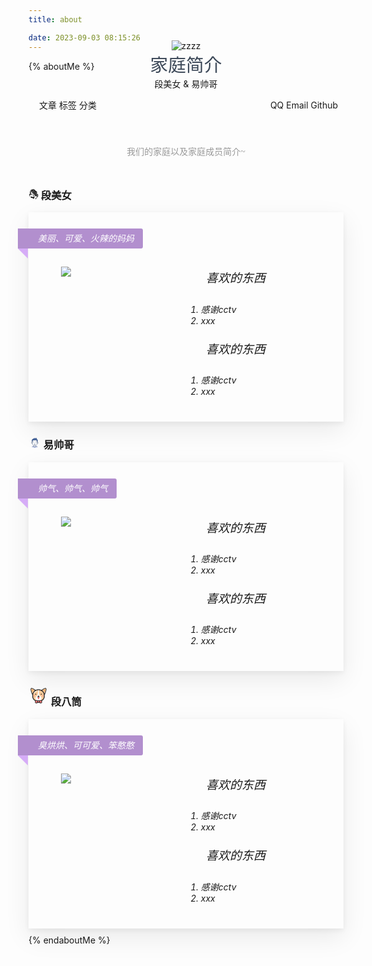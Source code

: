 ```yaml
---
title: about

date: 2023-09-03 08:15:26
---
```


{% aboutMe %}

<style>
  @media only screen and (max-width: 800px) {
    .swbk {
      padding: 26px 2px !important;
      margin: 0 !important;
    }

    .swbk ol {
      padding: 2px 10px;
    }
  }

  .swbk {
    position: relative;
    padding: 26px 20px;
    font-style: italic;
    margin: 10px 0px;
    -webkit-box-shadow: 0 14px 38px rgba(0, 0, 0, .08), 0 3px 8px rgba(0, 0, 0, .06);
    box-shadow: 0 14px 38px rgba(0, 0, 0, .08), 0 3px 8px rgba(0, 0, 0, .06);
    -webkit-transition: all .3s ease 0s, -webkit-transform .6s cubic-bezier(.6, .2, .1, 1) 0s;
    transition: all .3s ease 0s, -webkit-transform .6s cubic-bezier(.6, .2, .1, 1) 0s;
    transition: all .3s ease 0s, transform .6s cubic-bezier(.6, .2, .1, 1) 0s;
    transition: all .3s ease 0s, transform .6s cubic-bezier(.6, .2, .1, 1) 0s, -webkit-transform .6s cubic-bezier(.6, .2, .1, 1) 0s;
  }

  .swbk:hover {
    -webkit-transform: translateY(-4px);
    transform: translateY(-4px);
    -webkit-box-shadow: 0 14px 38px rgba(0, 0, 0, .14), 0 3px 8px rgba(0, 0, 0, .12);
    box-shadow: 0 14px 38px rgba(0, 0, 0, .14), 0 3px 8px rgba(0, 0, 0, .12);
  }

  .swbk:before {
    content: " “ ";
    top: 56px;
    left: -14px;
  }

  .swbk:after {
    content: " ” ";
    bottom: 8px;
    right: 5px;
  }

  .swbk:after,
  .swbk:before {
    position: absolute;
    font-style: normal;
    font-weight: 600;
    font-size: 42px;
    text-decoration: inherit;
  }

  .ziwojieshao .swbk:after,
  .ziwojieshao .swbk:before {
    display: none;
  }

  body.dark .swbk:after,
  body.dark .swbk:before {
    color: #d2c9c9;
  }

  .swbk p {
    font-size: 19px !important;
    line-height: 2.4rem;
    text-indent: 2rem;
    font-style: italic;
    font-family: 'Architects Daughter', cursive !important;
  }

  .swbk .label {
    display: inline-block;
    position: relative;
    margin-bottom: 10px;
    padding: 0 14px 0 32px;
    height: 32px;
    line-height: 32px;
    border-radius: 0 3px 3px 0;
    background-color: currentColor;
  }

  .swbk .label span {
    color: #fff;
  }

  .swbk .label:after {
    content: "";
    position: absolute;
    top: 100%;
    left: 0;
    width: 0;
    height: 0;
    background-color: transparent;
    border-style: solid;
    border-width: 0 16px 16px 0;
    border-color: transparent;
    border-right-color: currentColor;
    -webkit-filter: brightness(120%);
    filter: brightness(120%);
  }

  @media screen and (min-width: 768px) {
    .swbk .label {
      left: -37px;
    }
  }

  @media screen and (max-width: 767px) {
    .swbk .label {
      left: -18px;
    }

    .swbk p {
      padding: 2px 8px;
    }
  }

  .center-align {
    text-align: center
  }


  .introduction {
    margin: 1.5rem auto 3rem;
    max-width: 600px;
    color: #999;
    font-family: MV Boli;
  }

</style>
<main>
  <div id="aboutme">
    <div>
      <div>
        <div style="display: flex;align-items: center;text-align-last: center;">
          <div  style="flex: 0.5;">
            <span>文章</span>
            <span>标签</span>
            <span>分类</span>
          </div>
          <div  style="flex: 1;">
            <div style="position: relative;top: -64px;">
              <div class="avatar toupic" style="position: relative;">
                <img src="http://localhost:9000/medias/avatar.jpg" alt="zzzz"
                  class="circle responsive-img avatar-img">
              </div>
              <div class="author">
                <div style="margin-bottom: 0.1rem;font-size: 1.8rem;font-weight: 500;color: #3C4858;font-family: MV Boli;">家庭简介</div>
                <div class="career">段美女 & 易帅哥</div>
              </div>
            </div>
          </div>
          <div style="flex: 0.5;" >
            <div class="social-link">
              <span>QQ</span>
              <span>Email</span>
              <span>Github</span>
            </div>
          </div>
        </div>
        <div class="introduction center-align">
          我们的家庭以及家庭成员简介~
        </div>
        <div class="ziwojieshao">
          <h3><svg t="1693705693251" class="icon" viewBox="0 0 1024 1024" version="1.1" xmlns="http://www.w3.org/2000/svg" p-id="6499" width="16" height="16"><path d="M999.499 600.463c-10.071-39.555-33.716-68.565-69.593-87.543-13.819-7.309-28.281-13.393-42.275-20.381-6.521-3.255-12.655-7.292-18.902-11.08-1.354-0.82-2.438-2.087-4.338-3.756 30.46-4.156 57.04-15.37 80.773-33.438-1.602 0.749-3.21 1.482-4.801 2.249-19.645 9.466-39.423 18.609-61.241 21.952-5.367 0.823-10.856 0.827-16.247 1.525-4.921 0.638-7.405-1.684-9.318-5.907-7.098-15.667-5.835-31.521-1.229-47.395 1.797-6.19 4.256-12.199 6.624-18.208 30.09-76.343 4.62-151.398-65.712-193.656a250.238 250.238 0 0 0-54.834-24.57c-21.386-6.64-38.895-18.817-52.635-36.142-11.199-14.122-21.706-28.819-32.006-43.619-37.282-53.57-88.292-85.189-152.442-95.939C492.466 3.072 483.51 2.17 474.6 1h-38.837c-1.315 0.281-2.618 0.725-3.947 0.818-36.972 2.618-72.627 11.021-107.011 24.728-38.354 15.29-73.479 35.731-102.1 66.052-16.254 17.219-28.832 36.665-33.81 60.236-2.72 12.88-2.673 25.763 1.006 39.676 1.975-6.297 3.42-11.529 5.244-16.625 15.253-42.592 45.204-71.768 84.738-91.882 38.689-19.685 80.191-27.868 123.296-28.453 30.834-0.417 61.17 3.296 90.489 13.381 32.576 11.205 59.647 30.978 84.145 54.622 19.724 19.038 39.272 38.255 58.882 57.412 0.12 0.117-0.021 0.503-0.025 0.596-11.822-5.482-23.463-11.438-35.521-16.36-29.594-12.078-57.446-26.996-83.623-45.545-44.015-31.191-93.367-45.156-147.391-41.832-29.537 1.817-58.142 8.573-86.773 15.654-15.555 3.848-27.805 13.047-41.616 20.583 1.342 2.674 2.372 4.98 3.618 7.164 8.757 15.36 21.591 26.707 36.393 35.83 38.938 24 82.134 35.118 127.009 39.996 28.417 3.091 57.092 3.728 85.557 6.469 37.527 3.615 74.525 10.328 110.063 23.448 23.514 8.683 45.568 19.952 63.041 38.536 3.849 4.094 7.139 8.712 10.688 13.09-8.253-3.287-15.666-7.411-23.401-10.787-35.097-15.319-72.338-22.602-109.859-28.617-29.407-4.715-58.962-8.532-88.312-13.558-27.489-4.707-54.739-10.785-82.195-15.688-23.292-4.162-46.671-7.77-69.098-15.677-32.309-11.392-56.681-31.279-68.878-64.238-0.197-0.534-0.755-0.933-1.358-1.648-4.565 6.375-8.593 12.725-13.373 18.449-4.092 4.902-4.839 10.037-4.176 16.093 2.698 24.595 15.333 43.645 33.029 59.867 19.332 17.721 41.896 30.272 65.996 40.12 38.107 15.568 77.403 25.919 118.917 26.283 18.732 0.166 37.471 0.453 56.19 1.147 30.336 1.124 60.473 3.979 89.857 12.234 53.625 15.066 91.428 47.364 108.269 101.358 6.162 19.762 10.096 40.23 14.766 60.441 3.59 15.542 5.06 31.612 12.615 46.102 12.611 24.182 31.74 41.878 54.863 55.618 5.906 3.509 12.093 6.543 19.139 10.326-22.872-4.688-41.595-14.509-56.838-30.919-16.32-17.569-26.976-38.335-34.699-60.729-7.765-22.51-14.22-45.511-22.853-67.673-20.136-51.684-55.965-86.11-111.482-97.916-27.759-5.903-55.949-7.588-84.144-9.612-28.34-2.035-56.896-3.012-84.901-7.382-81.432-12.709-144.474-54.503-189.046-123.958-0.552-0.86-1.257-1.623-2.641-3.387 0.39 2.575 0.524 3.91 0.801 5.214 4.207 19.892 14.229 36.786 27.704 51.583 31.963 35.101 70.979 58.933 116.638 72.013 38.103 10.916 77.203 14.353 116.55 16.331 30.946 1.556 61.841 3.494 92.442 9.042 47.35 8.587 83.289 32.89 106.521 75.357 0.668 1.222 1.155 2.542 1.729 3.816-1.191-0.334-1.717-0.99-2.196-1.677-21.941-31.379-51.299-52.377-88.377-61.971-33.733-8.728-68.359-9.578-102.943-10.051-25.535-0.349-51.091 0.276-76.605-0.556-18.778-0.612-37.636-3.358-54.242-12.729-22.804-12.869-45.626-25.947-67.116-40.843-33.976-23.553-60.097-54.126-75.318-93.174-0.208-0.534-0.671-0.969-1.689-2.393-0.434 9.76-2.008 18.547-0.968 27.013 2.662 21.663 12.7 40.429 25.709 57.613 22.891 30.234 52.991 51.628 85.943 69.458 2.688 1.454 5.661 2.622 7.922 4.591 19.204 16.73 41.407 28.54 64.064 39.688 4.377 2.152 8.963 4.602 12.281 8.042 8.829 9.151 18.398 18.028 25.214 28.6 25.551 39.639 34.527 82.982 27.049 129.845-3.216 20.148-5.35 40.549-2.73 61.057 3.193 25.015 13.828 45.443 36.429 58.232 3.305 1.871 4.357 3.542 3.974 7.448-2.842 28.968 3.314 55.312 24.297 76.683 23.447 23.883 52.231 36.143 85.581 36.335 43.8 0.251 71.032-26.907 70.503-69.157-0.248-19.712-21.455-39.531-41.113-38.42-10.48 0.593-17.022 8.567-14.846 18.448 0.528-1.074 0.943-1.956 1.392-2.822 1.908-3.685 3.897-7.699 8.738-7.483 4.946 0.221 7.177 4.277 8.693 8.322 2.973 7.924 3.404 16.089 0 23.94-8.791 20.276-25.42 30.037-46.434 32.896-20.611 2.804-34.981-7.219-45.308-24.089-9.403-15.36-11.581-32.462-11.629-50.076-0.015-4.184 1.02-6.179 5.492-7.287 11.825-2.934 22.396-8.689 32.038-16.159-11.68 5.098-23.487 9.441-37.712 9.946 2.902-14.76 4.771-28.97 8.583-42.634 7.086-25.379 15.644-50.345 22.985-75.656 14.718-50.725 5.931-95.977-32.413-133.957-3.119-3.089-6.411-6.005-9.624-9.002 1.553-0.301 2.846-0.109 3.971 0.432 12.101 5.819 24.258 11.542 36.186 17.701 1.999 1.033 3.819 3.85 4.305 6.142 3.104 14.644 5.569 29.426 8.69 44.067 8.72 40.924 20.797 80.718 40.732 117.775 17.617 32.749 38.474 62.86 70.681 83.076 17.14 10.758 34.547 21.18 52.402 30.682 24.182 12.864 49.23 24.109 73.315 37.14 25.926 14.024 38.556 41.651 34.087 70.749-4.323 28.153-17.974 51.457-38.758 70.136-32.674 29.362-66.165 57.818-99.478 86.463-3.142 2.701-3.694 5.037-2.723 8.729 4.719 17.949 16.043 30.183 32.787 37.337 6.632 2.833 13.858 4.274 20.813 6.35h21.462c10.918-3.073 21.873-6.025 32.733-9.293 3.342-1.005 6.424-2.875 10.512-4.759-4.336-1.605-7.823-2.767-11.208-4.172-20.008-8.307-26.57-22.734-19.342-43.162 6.118-17.301 17.314-31.474 28.657-45.555 11.518-14.297 23.095-28.565 34.078-43.272 4.743-6.353 8.311-13.646 11.902-20.769 1.628-3.226 3.356-4.221 6.939-4.18 35.623 0.411 65.39-12.325 88.318-40.008 12.079-14.583 16.558-32.351 19.51-50.305 1.881-11.438 1.093-23.312 1.632-34.982 0.071-1.554 0.516-3.393 1.457-4.559 15.503-19.215 24.193-41.188 26.954-65.62 0.131-1.158 0.575-2.281 0.874-3.42v-24.527c-1.476-7.986-2.499-16.096-4.5-23.953zM516.648 505.91c0.432 20.613-2.254 40.794-7.44 60.615-8.255 31.566-17.017 63-25.656 94.824-8.27-3.22-14.857-9.374-19.246-18.002-5.873-11.547-8.33-24.038-10.181-36.713-3.313-22.681-1.136-45.058 2.394-67.569 4.383-27.937 4.788-55.957-3.106-83.558-5.406-18.898-15.033-35.293-28.945-49.175a272.274 272.274 0 0 1-3.564-3.646c-0.111-0.117-0.15-0.302-0.716-1.484 23.586 11.201 46.05 22.078 65.273 38.536 20.332 17.41 30.627 39.351 31.187 66.172z m152.773-299.496c-0.879-0.791-1.771-1.569-2.084-3.28 11.141 5.92 23.008 10.798 33.294 17.95 37.311 25.942 65.145 59.982 83.235 101.755 5.056 11.671 7.398 23.977 6.91 36.81-0.988 26.012-1.779 52.029-2.69 79.194-10.69-10.118-18.573-21.298-22.091-34.532-4.35-16.371-7.606-33.103-10.206-49.853-3.83-24.673-7.976-49.232-21.871-70.573-18.435-28.315-39.278-54.746-64.497-77.471z m-91.562 248.968c-0.729-4.682-1.444-9.366-2.37-15.378 2.461 1.999 4.004 3.188 5.476 4.456 26.38 22.722 43.271 51.668 55.21 83.916 12.391 33.471 28.601 64.757 53.744 90.635 6.973 7.177 14.721 13.602 21.33 19.654-69.29-42.157-120.255-98.932-133.39-183.283z m127.036 70.465c-7.876-22.937-13.797-46.543-20.604-69.847l1.521-0.765c4.568 13.332 8.733 26.818 13.825 39.945 4.48 11.55 9.379 23.024 15.174 33.962 16.781 31.684 42.297 52.039 77.887 59.735a784.594 784.594 0 0 1 63.146 16.44c16.526 5.048 31.356 13.833 44.52 26.714-10.317-2.341-19.686-4.923-29.219-6.532-19.124-3.227-38.459-5.298-57.494-8.953-52.842-10.144-90.924-38.77-108.756-90.699z m190.22 89.183c8.537 6.115 14.839 13.563 19.252 22.555l-19.252-22.555z m-31.451 225.682c0.621-2.057 1.086-3.765 1.649-5.438 12.51-37.029 6.518-71.804-13.086-104.764-6.596-11.094-16.445-19.101-27.541-25.32-20.772-11.646-41.854-22.733-62.661-34.319-10.827-6.028-21.339-12.621-31.992-18.959 0.276-0.385 0.557-0.769 0.835-1.149 21.126 11.831 43.939 18.931 67.322 24.4 16.888 3.95 33.895 7.419 50.677 11.763 20.888 5.406 40.197 13.907 54.536 31.042 6.973 8.331 12.203 17.558 15.506 27.917 0.924 2.892 0.481 4.664-2.454 6.083-7.933 3.827-15.734 7.923-23.389 12.646 9.203-2.55 18.404-5.1 27.602-7.647 7.516 32.185-21.183 74.739-57.004 83.745zM971.35 696.928c-0.497 1.002-1.118 1.944-1.279 2.225-7.175-11.185-13.965-22.708-21.739-33.523-4.413-6.141-10.495-11.073-15.701-16.662-1.177-1.265-2.525-2.952-2.64-4.527-2.227-30.991-18.956-53.225-42.846-71.063-20.679-15.442-43.887-26.116-68.279-33.942-16.304-5.229-28.852-14.867-39.308-27.897-16.12-20.088-27.618-42.863-38.186-66.144-3.628-7.99-6.561-16.294-9.81-24.455l1.108-0.564c0.598 0.652 1.282 1.244 1.782 1.964 13.531 19.5 31.229 33.955 52.724 43.929 1.9 0.884 4.222 2.76 4.675 4.59 9.095 36.658 32.76 61.566 65.126 78.388 15.275 7.939 32.167 12.791 48.39 18.877 9.388 3.522 19.037 6.373 28.331 10.12 27.369 11.032 41.478 32.626 46.62 60.664 3.716 20.237 0.138 39.624-8.968 58.02zM113.602 511.08c10.972-3.646 22.157-6.677 33.033-10.583 19.591-7.034 30.777-21.645 35.791-41.407 2.816-11.1 2.464-22.263 0.375-33.426-3.836-20.496-12.246-39.329-22.262-57.321-17.116-30.744-18.572-62.69-9.55-95.873 5.933-21.817 15.895-41.935 25.918-62.04 1.783-3.575 3.154-7.354 4.715-11.04-1.29-0.078-1.85 0.234-2.199 0.703-14.927 19.957-28.417 40.759-37.386 64.183-8.562 22.361-11.999 45.297-7.735 69.116 3.284 18.338 11.382 34.781 19.42 51.346 5.543 11.424 11.563 23.023 14.471 35.234 6.403 26.9-3.119 46.952-27.029 58.364-7.198 3.435-14.728 6.181-22.145 9.147-10.093 4.035-20.515 7.378-30.264 12.114-12.271 5.959-19.978 16.113-22.979 29.608-0.172 0.773-0.659 1.476-1 2.213v22.484c1.417 6.608 2.833 13.217 4.248 19.826 1.054-2.014 0.979-3.873 1.065-5.727 0.583-12.588 3.014-24.563 10.423-35.214 8.17-11.74 20.17-17.413 33.09-21.707z" p-id="6500"></path><path d="M618.865 847.936c-5.347-4.947-10.688-10.238-16.921-13.841-70.619-40.819-144.394-48.26-221.253-19.881-4.012 1.481-7.06 1.465-10.358-1.036-5.696-4.319-11.474-8.528-17.216-12.785-22.413-16.619-44.662-33.471-67.351-49.707-6.126-4.384-13.461-7.197-20.476-10.181-4.824-2.051-8.805-0.609-12.467 3.785-21.547 25.869-28.423 54.52-18.895 87.269 4.352 14.954 7.395 30.372 9.82 45.77 1.151 7.314-0.538 15.078-0.954 22.891 3.358-0.835 6.758-1.911 10.242-2.504 7.481-1.271 15.118-3.753 22.489-3.174 41.816 3.279 83.08 10.091 123.278 22.383 34.231 10.468 67.032 24.184 94.851 47.286 11.665 9.688 21.774 21.252 32.567 31.937 5.229-6.884 11.116-14.771 17.151-22.546 19.726-25.411 39.818-50.547 59.103-76.289 7.397-9.873 13.164-20.996 19.344-31.739 3.699-6.434 2.369-12.713-2.954-17.638z m-334.92-283.307c18.19 5.637 36.141 12.046 54.296 17.801 2.21 0.701 5.407 0.125 7.526-1.015 17.429-9.36 29.011-23.81 35.859-42.224 0.549-1.475 1.201-2.906 1.806-4.36 0.552 0.092 1.104 0.185 1.654 0.275l-2.657 50.407c14.099-1.109 24.568-8.44 28.765-21.154 6.45-19.548 3.294-39.216 0.498-59.585-9.95 7.671-19.093 14.972-28.499 21.914-14.224 10.5-29.452 19.091-47.141 22.22-13.412 2.372-25.532-6.926-25.905-20.526-0.259-9.476-3.548-15.221-13.092-17.778-6.958-1.865-9.56-6.783-9.261-14.018 0.068-1.692 0.355-3.375 0.604-5.63-1.039-0.412-1.799-0.732-2.571-1.016-9.89-3.644-13.564-9.597-12.371-20.022 0.232-2.027 0.627-4.066 0.564-6.09-0.139-4.518-1.414-7.765-6.766-9.109-5.866-1.475-11.405-4.338-16.994-6.805-3.946-1.742-5.158-4.756-4.309-9.159 2.031-10.521 3.28-21.2 5.521-31.671 4.206-19.659 1.539-37.655-8.37-55.563-9.18-16.594-16.362-34.385-23.371-52.065-11.409-28.779-22.307-57.786-28.663-88.234-0.491-2.352-0.917-4.716-1.609-8.29-11.623 20.983-22.524 40.809-29.764 62.325-3.023 8.985-5.715 18.265-6.973 27.625-3.679 27.374 1.153 53.847 12.726 78.606 9.777 20.919 21.856 40.75 32.392 61.331 4.771 9.323 9.303 19.009 12.097 29.042 3.877 13.928-1.119 24.607-13.979 31.087-8.279 4.17-17.332 6.905-26.202 9.772-13.255 4.284-27.033 7.178-39.923 12.331-32.523 13.002-48.379 38.333-46.655 73.169 0.986 19.944 7.874 38.546 13.712 57.406 4.513 14.58 9.327 29.263 11.671 44.265 2.697 17.252-5.104 26.291-22.406 29.911-3.814 0.8-7.703 1.237-12.161 1.936 20.055 14.019 59.991 7.665 70.423-24.386 3.338-10.258 4.483-20.765 2.48-31.25-2.836-14.853-6.797-29.488-9.803-44.313-4.602-22.695 0.629-35.515 21.173-46.068 14.739-7.571 30.734-12.698 46.182-18.879 1.105-0.442 2.325-0.595 3.374-0.854-9.78 5.877-19.979 11.093-29.171 17.709-26.233 18.877-36.292 44.804-30.338 76.398 2.572 13.654 7.212 26.906 10.594 40.422 6.104 24.389-0.958 41.126-22.525 54.095-2.808 1.688-5.68 3.271-8.357 4.807h34.036c0.266-4.363 0.493-7.894 0.692-11.424 2.108-37.399 4.316-74.792 6.271-112.2 0.92-17.594 6.487-33.272 17.767-46.86 9.639-11.607 21.857-18.765 36.803-21.082 20.72-3.215 40.723 0.693 60.35 6.776z m-6.85-45.076c-2.654 10.668-21.459 22.786-35.945 24.559l35.945-24.559z" p-id="6501"></path></svg> 段美女</h3>
          <div class="swbk">
            <div class="label" style="color: rgb(178, 143, 206);">
              <span>美丽、可爱、火辣的妈妈</span>
            </div>
            <div style="display: flex">
                <p style="flex: 1;width: 20%;"><img src="http://localhost:9000/medias/avatar.jpg"/></p>
                <div style="flex: 1">
                    <div><p>喜欢的东西</p>
                    <ol>
                      <li>感谢cctv</li>
                      <li>xxx</li>
                    </ol>
                    </div>
                    <div><p>喜欢的东西</p>
                    <ol>
                      <li>感谢cctv</li>
                      <li>xxx</li>
                    </ol>
                    </div>
                </div>
            </div>
          </div>
        </div>
        <div class="ziwojieshao">
          <h3><svg t="1693706399588" class="icon" viewBox="0 0 1024 1024" version="1.1" xmlns="http://www.w3.org/2000/svg" p-id="8154" width="20" height="20"><path d="M282.3 896.1c67.2 40.3 145.8 63.4 229.8 63.4s162.6-23.2 229.8-63.4c-56.4-50.6-138.4-82.5-229.8-82.5s-173.5 31.9-229.8 82.5z" fill="#B7C3EA" p-id="8155"></path><path d="M512.1 823.7c87.4 0 166.2 30 220.7 77.8 6-3.4 12-7 17.9-10.7-58.3-53.4-143.6-87.1-238.5-87.1S332 837.4 273.7 890.8c5.9 3.7 11.8 7.3 17.8 10.7 54.4-47.8 133.2-77.8 220.6-77.8z" fill="#1B345F" p-id="8156"></path><path d="M308.9 515c-18.3 0-20.9-37.1-20.9-37.4V322.9c27-62.5 71.6-65.7 81.2-65.7h2l6.1 0.4 3.4-4.9C417.4 195.9 451.1 188 482 188c15.9 0 32.7 2.5 50.4 5.1 12.4 1.8 25.2 3.8 38.6 4.9 5.5 0.5 10.8 0.7 16 0.7 41.4 0 63.3-15.6 74.3-28.6 16.6 39.6 1.5 80.3 1.4 80.7l-5.2 13.7 15.4-0.1c48 0 61.4 59.9 62.7 66 3.5 59.1 6.7 158.6 0.7 173.7-3.2 8-17.9 10.7-22.8 10.7H308.9z" fill="#476BA9" p-id="8157"></path><path d="M656.7 188.3c7.1 30.7-3.2 58.6-3.3 58.9L642.8 275h30.1c39.1 0 51.1 49.2 52.7 57.1 4.1 70.1 5.7 152.7 1.3 167.1-1.4 1.6-8 2.8-13.6 2.8h-404c-6 0-8.3-15.9-8.3-24.4V324.7c21-53.2 57.5-56.7 69.2-56.7h0.7l11.9 0.5 6.4-10.2c34.1-52.8 64.8-60.2 92.9-60.2 15.2 0 31.6 2.4 48.9 5 12.5 1.9 25.5 3.8 39.2 5 5.8 0.5 11.4 0.8 16.8 0.8 33.5 0 55.4-9.6 69.7-20.6m5.3-38s-12 38.6-74.9 38.6c-4.7 0-9.8-0.3-15.1-0.7-32.3-2.9-61.8-10.1-89.9-10.1-38.1 0-73.6 13.3-109.7 69.2 0 0 0.2-0.1-1.2-0.1-11.7 0-70.2 3.9-89.2 74v156.3s-2.1 44.4 26.9 44.4h404.5c1.2 0 25.8 0.5 32.1-15.5 9.1-22.9 0-177.3 0-177.3S732.2 255 672.9 255h-0.8s21.6-56.2-10.1-104.7z" fill="#1B345F" p-id="8158"></path><path d="M297.2 614.4c-30.8 0-55.9-25.1-55.9-55.9 0-30.8 25.1-55.9 55.9-55.9s55.9 25.1 55.9 55.9c0 30.8-25 55.9-55.9 55.9z" fill="#FFFFFF" p-id="8159"></path><path d="M297.2 510.6c26.4 0 47.8 21.5 47.8 47.8 0 26.4-21.5 47.8-47.8 47.8-26.4 0-47.8-21.5-47.8-47.8 0-26.3 21.4-47.8 47.8-47.8m0-16.2c-35.2 0-64 28.8-64 64s28.8 64 64 64 64-28.8 64-64-28.8-64-64-64z" fill="#1B345F" p-id="8160"></path><path d="M269.1 562.5c-0.8 0-1.6-0.1-2.3-0.3-4.3-1.3-6.7-5.8-5.4-10.1 0.2-0.8 6.2-19.9 22.4-26.2 9.6-3.7 20.3-2.2 31.7 4.5 3.8 2.3 5.1 7.2 2.8 11.1a8.11 8.11 0 0 1-11.1 2.8c-6.9-4.1-12.8-5.2-17.6-3.4-7.4 2.9-11.8 12.6-12.8 15.8-1 3.5-4.2 5.8-7.7 5.8z" fill="#1B345F" p-id="8161"></path><path d="M728.5 614.4c30.8 0 55.9-25.1 55.9-55.9 0-30.8-25.1-55.9-55.9-55.9s-55.9 25.1-55.9 55.9c-0.1 30.8 25 55.9 55.9 55.9z" fill="#FFFFFF" p-id="8162"></path><path d="M728.5 510.6c26.4 0 47.8 21.5 47.8 47.8 0 26.4-21.5 47.8-47.8 47.8-26.4 0-47.8-21.5-47.8-47.8-0.1-26.3 21.4-47.8 47.8-47.8m0-16.2c-35.2 0-64 28.8-64 64s28.8 64 64 64 64-28.8 64-64-28.8-64-64-64z" fill="#1B345F" p-id="8163"></path><path d="M756.5 562.5c0.8 0 1.6-0.1 2.3-0.3 4.3-1.3 6.7-5.8 5.4-10.1-0.2-0.8-6.2-19.9-22.4-26.2-9.6-3.7-20.3-2.2-31.7 4.5a8.11 8.11 0 0 0-2.8 11.1c2.3 3.8 7.2 5.1 11.1 2.8 6.9-4.1 12.8-5.2 17.6-3.4 7.4 2.9 11.8 12.6 12.8 15.8 1.1 3.5 4.3 5.8 7.7 5.8z" fill="#1B345F" p-id="8164"></path><path d="M588.8 826c0 18-8.8 34.2-22.9 45.8-13.7 11.3-32.3 10.8-53 10.8-20.6 0-39.3 0.5-52.9-10.7-14.1-11.6-22.9-27.9-22.9-45.9 0-35.4 34-64 75.8-64s75.9 28.6 75.9 64z" fill="#FFFFFF" p-id="8165"></path><path d="M508 896c-20.1 0-39.1-2.2-54.3-14.7-17.1-14.1-26.6-34-26.6-54.4 0-40.8 38.5-74.5 85.8-74.5s85.8 33 85.8 73.8c0 20.4-9.4 41.1-26.5 55.2-15.9 13.1-35.8 14.7-56.9 14.7h-4.9c-0.7-0.1-1.5-0.1-2.4-0.1z m5-124c-36.3 0-65.8 24.2-65.8 54 0 14.4 6.8 29.1 19.3 39.3 10.3 8.5 26 9.7 44.1 9.7h4.9c18.2 0 33.8-1.2 44.2-9.7 12.4-10.2 19.2-24.4 19.2-38.7-0.1-29.8-29.6-54.6-65.9-54.6z" fill="#1B345F" p-id="8166"></path><path d="M512.2 800.1c-108.2 0-196.3-88.1-196.3-196.3V489.7c0-108.2 88.1-196.3 196.3-196.3 108.2 0 196.3 88.1 196.3 196.3v114.1c0 108.3-88.1 196.3-196.3 196.3z" fill="#FFFFFF" p-id="8167"></path><path d="M512.2 301.5c103.8 0 188.2 84.4 188.2 188.2v114.1C700.4 707.6 616 792 512.2 792 408.4 792 324 707.6 324 603.8V489.7c-0.1-103.8 84.4-188.2 188.2-188.2m0-16.2c-112.4 0-204.4 92-204.4 204.4v114.1c0 112.4 92 204.4 204.4 204.4s204.4-92 204.4-204.4V489.7c0-112.4-92-204.4-204.4-204.4z" fill="#1B345F" p-id="8168"></path><path d="M378.3 451.2c-2 0-4-0.6-5.8-1.9-4.5-3.2-5.5-9.6-2.4-14.1 1.1-1.6 11.9-15.8 42.5-15.8 30 0 42 13 43.3 14.4 3.6 4.2 3.1 10.5-1.1 14.1-4.2 3.6-10.5 3.1-14.1-1.1-0.1-0.1-7.6-7.5-28.1-7.5-19.8 0-26.3 7.5-26.4 7.6-1.8 2.8-4.8 4.3-7.9 4.3zM509.5 702.5c-49.6 0-66.6-16.4-68.3-18.3-3.8-4-3.6-10.4 0.4-14.1 4-3.7 10.2-3.6 14 0.2 0.6 0.5 14.1 12.2 54 12.2 41.3 0 56.8-12.6 57-12.7 4.2-3.5 10.5-3.1 14 1 3.6 4.1 3.3 10.3-0.8 13.9-2.1 1.9-21.1 17.8-70.3 17.8z" fill="#1B345F" p-id="8169"></path><path d="M378.2 288.7S410 335.5 504 329.6 628.6 273 628.6 273l-250.4 15.7z" fill="#476BA9" p-id="8170"></path><path d="M510.9 744.7c-21.1 0-29.7-4.6-31.9-6-4.6-3-5.9-9.2-2.9-13.9 2.9-4.5 8.9-5.9 13.5-3.1 0.6 0.3 6.5 3 21.3 3 15.3 0 20.9-2.9 20.9-2.9 4.6-3.1 10.6-1.8 13.7 2.8 3.1 4.6 1.7 10.9-2.8 14.1-2.2 1.3-10.7 6-31.8 6zM572.4 451.2c-2 0-4-0.6-5.8-1.9-4.5-3.2-5.5-9.6-2.4-14.1 1.1-1.6 11.9-15.8 42.5-15.8 30 0 42 13 43.3 14.4 3.6 4.2 3.1 10.5-1.1 14.1-4.2 3.6-10.5 3.1-14.1-1.1-0.1-0.1-7.6-7.5-28.1-7.5-19.8 0-26.3 7.5-26.3 7.6-1.9 2.8-4.9 4.3-8 4.3z" fill="#1B345F" p-id="8171"></path><path d="M416.1 506.4m-21 0a21 21 0 1 0 42 0 21 21 0 1 0-42 0Z" fill="#1B345F" p-id="8172"></path><path d="M604.8 506.4m-21 0a21 21 0 1 0 42 0 21 21 0 1 0-42 0Z" fill="#1B345F" p-id="8173"></path><path d="M510.9 631.5c-24.3 0-33.7-12.7-34.7-14.1-3.1-4.6-2-10.8 2.6-13.9 4.5-3.1 10.5-2 13.7 2.3 0.5 0.5 5.2 5.7 18.4 5.7 13.4 0 17.8-5.4 18-5.6 3-4.6 9.1-5.7 13.7-2.7s5.8 9.4 2.8 14c-1 1.4-10.1 14.3-34.5 14.3z" fill="#1B345F" p-id="8174"></path><path d="M487.9 345.5c-85.8 0-116.6-43.8-118-45.8-3.1-4.6-1.9-10.8 2.6-13.9 4.6-3.1 10.8-1.9 13.9 2.6 1.3 1.9 30.8 42 116.9 36.6 86.9-5.4 115.6-49.9 116.8-51.8 2.9-4.7 9-6.2 13.8-3.3 4.7 2.9 6.2 9 3.3 13.7-1.4 2.3-34.5 55.2-132.6 61.4-5.8 0.3-11.4 0.5-16.7 0.5z" fill="#1B345F" p-id="8175"></path></svg>
            易帅哥</h3>
          <div class="swbk">
            <div class="label" style="color: rgb(178, 143, 206);">
              <span>帅气、帅气、帅气</span>
            </div>
            <div style="display: flex">
                <p style="flex: 1;width: 50%"><img src="http://localhost:9000/medias/avatar.jpg"/></p>
                <div style="flex: 1">
                    <div><p>喜欢的东西</p>
                    <ol>
                      <li>感谢cctv</li>
                      <li>xxx</li>
                    </ol>
                    </div>
                    <div><p>喜欢的东西</p>
                    <ol>
                      <li>感谢cctv</li>
                      <li>xxx</li>
                    </ol>
                    </div>
                </div>
            </div>
          </div>
        </div>
        <div class="ziwojieshao">
          <h3><svg t="1693706934985" class="icon" viewBox="0 0 1024 1024" version="1.1" xmlns="http://www.w3.org/2000/svg" p-id="9693" width="32" height="32"><path d="M673.8 257.2S795.2 143 875.2 150 827 476.9 815.6 476c-11.4-1-141.8-218.8-141.8-218.8z" fill="#FFCC9A" p-id="9694"></path><path d="M815.7 492c-0.5 0-1 0-1.5-0.1-8.4-0.7-13.9-7-20.7-15.9-4.6-6-10.7-14.7-18.2-25.7-12.3-18.3-28.6-43.8-48.5-75.6-33.7-54.1-66.4-108.7-66.8-109.3l-6.6-11 9.4-8.8c1.3-1.2 31.7-29.7 72.6-57.8 56.7-38.9 104.1-57 141.1-53.7 17.1 1.5 29.9 12.4 36.1 30.6 4.5 13.2 5.7 30.5 3.8 52.8-4.9 57.1-29.3 131.1-43.4 170.1-9.2 25.4-18.9 49.6-27.4 68.2-4.1 8.9-7.6 16.1-10.6 21.2-3 5.2-8.6 15-19.3 15zM694.3 260.2c46.2 76.9 96.4 157.2 119.1 189 10.9-22.9 29.1-67.8 44.9-118 24.1-76.8 32.8-136 23.2-158.5-2.5-5.9-5.1-6.6-7.7-6.8-54.6-4.7-140.6 60-179.5 94.3z" fill="#2D2D2D" p-id="9695"></path><path d="M755.3 250.2s53.8-50.6 89.2-47.5c35.5 3.1-21.4 144.9-26.4 144.5s-62.8-97-62.8-97z" fill="#FFAD69" p-id="9696"></path><path d="M350.2 257.2S228.8 143 148.8 150s48.2 326.9 59.6 326c11.4-1 141.8-218.8 141.8-218.8z" fill="#FFCC9A" p-id="9697"></path><path d="M208.3 492c-10.7 0-16.3-9.7-19.3-15.1-3-5.1-6.5-12.2-10.6-21.2-8.5-18.6-18.2-42.8-27.4-68.2-14.1-39-38.5-113-43.4-170.1-1.9-22.3-0.7-39.6 3.8-52.8 6.2-18.2 19-29.1 36.1-30.6 37-3.2 84.5 14.8 141.1 53.7 40.9 28 71.3 56.6 72.6 57.8l9.4 8.8-6.6 11c-0.3 0.5-33.1 55.2-66.7 109.3-19.8 31.8-36.2 57.3-48.5 75.6-7.4 11.1-13.6 19.7-18.2 25.7-6.8 8.8-12.3 15.1-20.7 15.9-0.6 0.2-1.1 0.2-1.6 0.2z m-52.2-326.3c-2 0-4 0.1-5.9 0.3-2.6 0.2-5.2 0.9-7.7 6.8-9.5 22.5-0.9 81.7 23.2 158.5 15.7 50.2 34 95.2 44.9 118 22.7-31.9 72.9-112.1 119.1-189-37.6-33.2-118.8-94.6-173.6-94.6z" fill="#2D2D2D" p-id="9698"></path><path d="M268.7 250.2s-53.8-50.6-89.2-47.5c-35.5 3.1 21.4 144.9 26.4 144.5 5-0.5 62.8-97 62.8-97z" fill="#FFAD69" p-id="9699"></path><path d="M568 803.5H456c-132.8 0-241.5-108.7-241.5-241.5v-59.5c0-155.1 126.9-282 282-282h31.6c154.8 0 281.4 126.7 281.4 281.4v60c0 132.9-108.7 241.6-241.5 241.6z" fill="#FFCC9A" p-id="9700"></path><path d="M568 819.5H456c-68.5 0-133.1-26.9-181.9-75.6S198.5 630.5 198.5 562v-59.5c0-40.1 7.9-79 23.5-115.7 15.1-35.4 36.6-67.3 64-94.7s59.3-48.9 94.7-64c36.7-15.6 75.7-23.5 115.7-23.5H528c40 0 78.9 7.9 115.5 23.5 35.4 15 67.2 36.5 94.5 63.9 27.4 27.4 48.8 59.2 63.9 94.5 15.6 36.7 23.5 75.5 23.5 115.5v60c0 68.5-26.9 133.1-75.6 181.9S636.5 819.5 568 819.5z m-71.5-583c-146.7 0-266 119.3-266 266V562c0 124.4 101.2 225.5 225.5 225.5h112c124.4 0 225.5-101.2 225.5-225.5v-60c0-146.4-119.1-265.4-265.4-265.4h-31.6z" fill="#2D2D2D" p-id="9701"></path><path d="M308.1 383.4c-3.2 0-6.5-1-9.3-3-7.2-5.2-8.8-15.2-3.6-22.3 28.4-39.4 67.1-69.7 112-87.5 8.2-3.3 17.5 0.8 20.8 9 3.3 8.2-0.8 17.5-9 20.8-39.2 15.5-73 42-97.8 76.4-3.2 4.2-8.1 6.6-13.1 6.6zM512.8 803.5c79.9 1.1 142.5-46.5 151.7-121.5 8.8-71.2-9.2-99.7-88.5-161-47.8-37-39.2-296.8-40.2-297.1h-47.7c-1.1 0.4 7.6 260.1-40.2 297.1-79.3 61.3-97.2 89.8-88.5 161 9.2 75 71.8 122.6 151.7 121.5" fill="#FFFFFF" p-id="9702"></path><path d="M476.3 610.3l7.1 71.5c4.8 18.1 12.6 28 28 28s24.5-11.7 28-28l8.3-72.4-38.3-12.4-33.1 13.3z" fill="#FF6666" p-id="9703"></path><path d="M568 819.5H456c-68.5 0-133.1-26.9-181.9-75.6S198.5 630.5 198.5 562v-59.5c0-40.1 7.9-79 23.5-115.7 15.1-35.4 36.6-67.3 64-94.7s59.3-48.9 94.7-64c36.7-15.6 75.7-23.5 115.7-23.5H528c40 0 78.9 7.9 115.5 23.5 35.4 15 67.2 36.5 94.5 63.9 27.4 27.4 48.8 59.2 63.9 94.5 15.6 36.7 23.5 75.5 23.5 115.5v60c0 68.5-26.9 133.1-75.6 181.9S636.5 819.5 568 819.5z m-71.5-583c-146.7 0-266 119.3-266 266V562c0 124.4 101.2 225.5 225.5 225.5h112c124.4 0 225.5-101.2 225.5-225.5v-60c0-146.4-119.1-265.4-265.4-265.4h-31.6z" fill="#2D2D2D" p-id="9704"></path><path d="M385.4 470.9h-33.8c-10.1 0-18.3-8.2-18.3-18.3 0-10.1 8.2-18.3 18.3-18.3h33.8c10.1 0 18.3 8.2 18.3 18.3 0 10.1-8.2 18.3-18.3 18.3zM672.4 470.9h-33.8c-10.1 0-18.3-8.2-18.3-18.3 0-10.1 8.2-18.3 18.3-18.3h33.8c10.1 0 18.3 8.2 18.3 18.3 0 10.1-8.2 18.3-18.3 18.3z" fill="#2D2D2D" p-id="9705"></path><path d="M469.3 556.9a42.7 27.3 0 1 0 85.4 0 42.7 27.3 0 1 0-85.4 0Z" fill="#2D2D2D" p-id="9706"></path><path d="M481.2 618.3c-5.9 0-11.8-1.4-17.2-4.1-9.3-4.6-16.2-12.6-19.5-22.4-1.4-4.2 0.9-8.7 5-10.1 4.2-1.4 8.7 0.9 10.1 5 1.9 5.8 6 10.4 11.5 13.2s11.6 3.1 17.4 1.2c11.9-4 18.4-16.9 14.4-28.9-1.4-4.2 0.9-8.7 5-10.1 4.2-1.4 8.7 0.9 10.1 5 6.8 20.3-4.2 42.3-24.4 49.1-4.1 1.4-8.3 2.1-12.4 2.1z" fill="#2D2D2D" p-id="9707"></path><path d="M542.8 618.3c-4.2 0-8.3-0.7-12.4-2-20.3-6.8-31.2-28.8-24.4-49.1 1.4-4.2 5.9-6.4 10.1-5 4.2 1.4 6.4 5.9 5 10.1-4 11.9 2.4 24.9 14.4 28.9 5.8 1.9 12 1.5 17.4-1.2 5.5-2.7 9.5-7.4 11.5-13.2 1.4-4.2 5.9-6.4 10.1-5 4.2 1.4 6.4 5.9 5 10.1-3.3 9.8-10.2 17.8-19.5 22.4-5.4 2.6-11.2 4-17.2 4z" fill="#2D2D2D" p-id="9708"></path><path d="M691.8 532.3a37.7 24.1 0 1 0 75.4 0 37.7 24.1 0 1 0-75.4 0Z" fill="#FF9292" p-id="9709"></path><path d="M256.8 532.3a37.7 24.1 0 1 0 75.4 0 37.7 24.1 0 1 0-75.4 0Z" fill="#FF9292" p-id="9710"></path><path d="M650.1 771c33 20.9 50.2 127.9-6 130.5-31.5 1.4-116.1-33.3-119.2-37l15.9-55.5s82.8-54.8 109.3-38z" fill="#FF7171" p-id="9711"></path><path d="M642.2 917.5c-15.8 0-40.6-5.9-73.7-17.5-11.9-4.2-24.1-8.9-34.4-13.2-16.9-7.1-19.1-9.2-21.5-11.9l-5.5-6.5L527 799l4.9-3.3c0.9-0.6 21.9-14.4 46.6-26.4 38.2-18.5 63.7-22.2 80.1-11.8 13.8 8.7 25.6 27.6 32.4 51.6 6.5 23.1 7.4 47.2 2.4 66-6.9 25.8-24.6 41.2-48.7 42.3-0.7 0.1-1.6 0.1-2.5 0.1z m-98.3-61.3c23.6 10.2 78.7 30.2 99.5 29.3 6.7-0.3 14.9-2.7 19.2-18.6 3.5-13.2 2.7-31.6-2.3-49.1-5.4-19.3-13.5-30-18.7-33.3-0.1-0.1-10.2-5.2-49.1 13.6-16.1 7.8-30.7 16.6-38 21.1l-10.6 37z" fill="#2D2D2D" p-id="9712"></path><path d="M378.7 771c-33 20.9-50.2 127.9 6 130.5 31.5 1.4 116.1-33.3 119.2-37L488.1 809s-82.8-54.8-109.4-38z" fill="#FF7171" p-id="9713"></path><path d="M386.6 917.5c-0.9 0-1.8 0-2.6-0.1-24.1-1.1-41.8-16.5-48.7-42.3-5-18.8-4.1-42.9 2.4-66 6.8-24.1 18.6-42.9 32.4-51.6 16.4-10.4 41.9-6.6 80.1 11.8 24.7 11.9 45.7 25.8 46.6 26.4l4.9 3.3 19.9 69.4-5.5 6.5c-2.3 2.7-4.6 4.7-21.5 11.9-10.3 4.3-22.5 9-34.4 13.2-32.9 11.6-57.7 17.5-73.6 17.5z m5.5-133.7c-3.4 0-4.7 0.7-4.8 0.7-5.2 3.3-13.3 14-18.7 33.3-4.9 17.5-5.8 35.9-2.3 49.1 4.2 15.9 12.5 18.3 19.2 18.6h1.5c21.8 0 75-19.3 98-29.3l-10.6-37c-7.3-4.6-22.1-13.5-38.2-21.3-24.9-11.9-38-14.1-44.1-14.1z" fill="#2D2D2D" p-id="9714"></path><path d="M284 408.6m-16 0a16 16 0 1 0 32 0 16 16 0 1 0-32 0Z" fill="#FFFFFF" p-id="9715"></path><path d="M620.3 850.7c-1.2 0-2.3-0.1-3.5-0.4-13.1-3-33.4-4.5-39.9-3-5.7 4.5-14 4.7-19.9-0.1-6.9-5.5-8-15.6-2.5-22.5 6.2-7.8 17.2-10.7 36.8-9.8 12 0.5 25 2.5 32.5 4.2 8.6 1.9 14 10.5 12.1 19.1-1.7 7.4-8.3 12.5-15.6 12.5z" fill="#FF8D8D" p-id="9716"></path><path d="M410 852.6c-7.3 0-13.9-5-15.6-12.5-1.9-8.6 3.5-17.2 12.1-19.1 7.5-1.7 20.5-3.6 32.5-4.2 19.6-0.9 30.6 2 36.8 9.8 5.5 6.9 4.4 17-2.5 22.5-5.9 4.7-14.2 4.6-19.9 0.1-6.5-1.4-26.7 0.1-39.9 3-1.2 0.3-2.4 0.4-3.5 0.4z" fill="#FF8D8D" p-id="9717"></path><path d="M562.2 826.9c0 1.6-0.1 3.2-0.2 4.8-2.4 25.5-23.9 45.5-50.1 45.5-27.8 0-50.3-22.5-50.3-50.3s22.5-50.3 50.3-50.3 50.3 22.5 50.3 50.3z" fill="#FF7171" p-id="9718"></path><path d="M511.9 893.2c-36.6 0-66.3-29.8-66.3-66.3s29.8-66.3 66.3-66.3c36.6 0 66.3 29.8 66.3 66.3 0 2.1-0.1 4.3-0.3 6.3-1.6 16.4-9.1 31.5-21.3 42.6a65.992 65.992 0 0 1-44.7 17.4z m0-100.6c-18.9 0-34.3 15.4-34.3 34.3s15.4 34.3 34.3 34.3c17.8 0 32.5-13.3 34.2-31 0.1-1.1 0.2-2.2 0.2-3.3-0.1-19-15.5-34.3-34.4-34.3z" fill="#2D2D2D" p-id="9719"></path><path d="M500 812.1m-8.2 0a8.2 8.2 0 1 0 16.4 0 8.2 8.2 0 1 0-16.4 0Z" fill="#FFFFFF" p-id="9720"></path></svg>
段八筒</h3>
          <div class="swbk">
            <div class="label" style="color: rgb(178, 143, 206);">
              <span>臭烘烘、可可爱、笨憨憨</span>
            </div>
            <div style="display: flex">
                <p style="flex: 1;width: 50%"><img src="http://localhost:9000/medias/avatar.jpg"/></p>
                <div style="flex: 1">
                    <div><p>喜欢的东西</p>
                    <ol>
                      <li>感谢cctv</li>
                      <li>xxx</li>
                    </ol>
                    </div>
                    <div><p>喜欢的东西</p>
                    <ol>
                      <li>感谢cctv</li>
                      <li>xxx</li>
                    </ol>
                    </div>
                </div>
            </div>
          </div>
        </div>
      </div>
    </div>
  </div>
</main>
{% endaboutMe %}